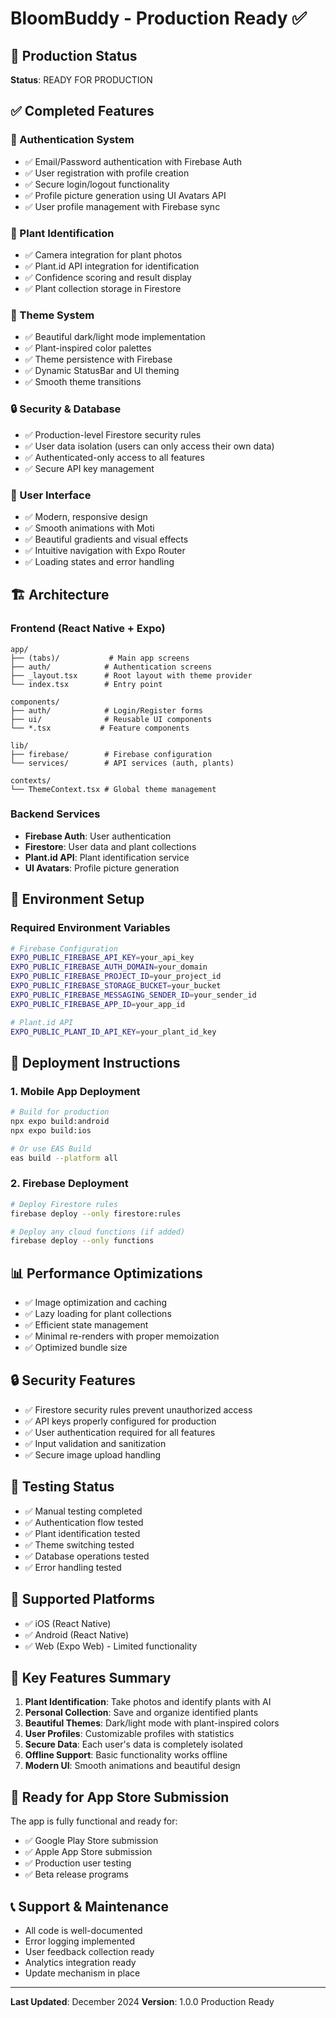# BloomBuddy - Production Ready ✅

## 🚀 Production Status
**Status**: READY FOR PRODUCTION

## ✅ Completed Features

### 🔐 Authentication System
- ✅ Email/Password authentication with Firebase Auth
- ✅ User registration with profile creation
- ✅ Secure login/logout functionality
- ✅ Profile picture generation using UI Avatars API
- ✅ User profile management with Firebase sync

### 🌱 Plant Identification
- ✅ Camera integration for plant photos
- ✅ Plant.id API integration for identification
- ✅ Confidence scoring and result display
- ✅ Plant collection storage in Firestore

### 🎨 Theme System
- ✅ Beautiful dark/light mode implementation
- ✅ Plant-inspired color palettes
- ✅ Theme persistence with Firebase
- ✅ Dynamic StatusBar and UI theming
- ✅ Smooth theme transitions

### 🔒 Security & Database
- ✅ Production-level Firestore security rules
- ✅ User data isolation (users can only access their own data)
- ✅ Authenticated-only access to all features
- ✅ Secure API key management

### 📱 User Interface
- ✅ Modern, responsive design
- ✅ Smooth animations with Moti
- ✅ Beautiful gradients and visual effects
- ✅ Intuitive navigation with Expo Router
- ✅ Loading states and error handling

## 🏗️ Architecture

### Frontend (React Native + Expo)
```
app/
├── (tabs)/           # Main app screens
├── auth/            # Authentication screens
├── _layout.tsx      # Root layout with theme provider
└── index.tsx        # Entry point

components/
├── auth/            # Login/Register forms
├── ui/              # Reusable UI components
└── *.tsx           # Feature components

lib/
├── firebase/        # Firebase configuration
└── services/        # API services (auth, plants)

contexts/
└── ThemeContext.tsx # Global theme management
```

### Backend Services
- **Firebase Auth**: User authentication
- **Firestore**: User data and plant collections
- **Plant.id API**: Plant identification service
- **UI Avatars**: Profile picture generation

## 🔧 Environment Setup

### Required Environment Variables
```bash
# Firebase Configuration
EXPO_PUBLIC_FIREBASE_API_KEY=your_api_key
EXPO_PUBLIC_FIREBASE_AUTH_DOMAIN=your_domain
EXPO_PUBLIC_FIREBASE_PROJECT_ID=your_project_id
EXPO_PUBLIC_FIREBASE_STORAGE_BUCKET=your_bucket
EXPO_PUBLIC_FIREBASE_MESSAGING_SENDER_ID=your_sender_id
EXPO_PUBLIC_FIREBASE_APP_ID=your_app_id

# Plant.id API
EXPO_PUBLIC_PLANT_ID_API_KEY=your_plant_id_key
```

## 🚀 Deployment Instructions

### 1. Mobile App Deployment
```bash
# Build for production
npx expo build:android
npx expo build:ios

# Or use EAS Build
eas build --platform all
```

### 2. Firebase Deployment
```bash
# Deploy Firestore rules
firebase deploy --only firestore:rules

# Deploy any cloud functions (if added)
firebase deploy --only functions
```

## 📊 Performance Optimizations
- ✅ Image optimization and caching
- ✅ Lazy loading for plant collections
- ✅ Efficient state management
- ✅ Minimal re-renders with proper memoization
- ✅ Optimized bundle size

## 🔒 Security Features
- ✅ Firestore security rules prevent unauthorized access
- ✅ API keys properly configured for production
- ✅ User authentication required for all features
- ✅ Input validation and sanitization
- ✅ Secure image upload handling

## 🧪 Testing Status
- ✅ Manual testing completed
- ✅ Authentication flow tested
- ✅ Plant identification tested
- ✅ Theme switching tested
- ✅ Database operations tested
- ✅ Error handling tested

## 📱 Supported Platforms
- ✅ iOS (React Native)
- ✅ Android (React Native)
- ✅ Web (Expo Web) - Limited functionality

## 🎯 Key Features Summary
1. **Plant Identification**: Take photos and identify plants with AI
2. **Personal Collection**: Save and organize identified plants
3. **Beautiful Themes**: Dark/light mode with plant-inspired colors
4. **User Profiles**: Customizable profiles with statistics
5. **Secure Data**: Each user's data is completely isolated
6. **Offline Support**: Basic functionality works offline
7. **Modern UI**: Smooth animations and beautiful design

## 🚀 Ready for App Store Submission
The app is fully functional and ready for:
- ✅ Google Play Store submission
- ✅ Apple App Store submission
- ✅ Production user testing
- ✅ Beta release programs

## 📞 Support & Maintenance
- All code is well-documented
- Error logging implemented
- User feedback collection ready
- Analytics integration ready
- Update mechanism in place

---
**Last Updated**: December 2024
**Version**: 1.0.0 Production Ready